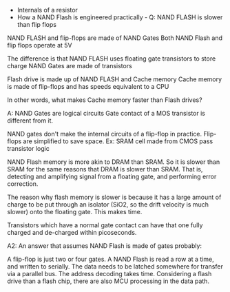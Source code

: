 - Internals of a resistor
- How a NAND Flash is engineered practically -
Q:
NAND FLASH is slower than flip flops

NAND FLASH and flip-flops are made of NAND Gates
Both NAND Flash and flip flops operate at 5V

The difference is that NAND FLASH uses floating gate transistors to store charge
NAND Gates are made of transistors

Flash drive is made up of NAND FLASH and Cache memory
Cache memory is made of flip-flops and has speeds equivalent to a CPU

In other words, what makes Cache memory faster than Flash drives?

A:
NAND Gates are logical circuits
Gate contact of a MOS transistor is different from it.

NAND gates don't make the internal circuits of a flip-flop in practice.
Flip-flops are simplified to save space.
Ex: SRAM cell made from CMOS pass transistor logic

NAND Flash memory is more akin to DRAM than SRAM.
So it is slower than SRAM for the same reasons that DRAM is slower than SRAM.
That is, detecting and amplifying signal from a floating gate, and performing error correction.

The reason why flash memory is slower is because it has a large amount of charge to be put through an isolator (SiO2, so the drift velocity is much slower) onto the floating gate. This makes time.

Transistors which have a normal gate contact can have that one fully charged and de-charged within picoseconds.

A2:
An answer that assumes NAND Flash is made of gates probably:

A flip-flop is just two or four gates.
A NAND Flash is read a row at a time, and written to serially.
The data needs to be latched somewhere for transfer via a parallel bus.
The address decoding takes time.
Considering a flash drive than a flash chip, there are also MCU processing in the data path.